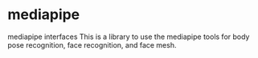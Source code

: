 # mediapipe
mediapipe interfaces
This is a library to use the mediapipe tools for body pose recognition, face recognition, and face mesh.
